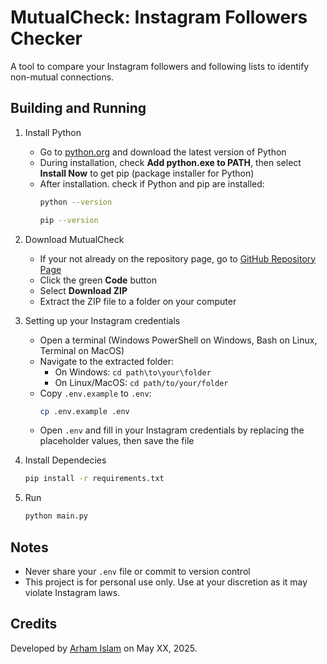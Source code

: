 # MutualCheck: Instagram Followers Checker
A tool to compare your Instagram followers and following lists to identify non-mutual connections.

## Building and Running
1. Install Python
    - Go to [python.org](https://www.python.org/) and download the latest version of Python
    - During installation, check **Add python.exe to PATH**, then select **Install Now** to get pip (package installer for Python)
    - After installation. check if Python and pip are installed:
        ```bash
        python --version
        ```
        ```bash
        pip --version
        ```

2. Download MutualCheck
    - If your not already on the repository page, go to [GitHub Repository Page](https://github.com/arhamislam/mutual-check)
    - Click the green **Code** button
    - Select **Download ZIP**
    - Extract the ZIP file to a folder on your computer

3. Setting up your Instagram credentials
    - Open a terminal (Windows PowerShell on Windows, Bash on Linux, Terminal on MacOS)
    - Navigate to the extracted folder:
        - On Windows: `cd path\to\your\folder`
        - On Linux/MacOS: `cd path/to/your/folder`
    - Copy `.env.example` to `.env`:
        ```bash
        cp .env.example .env
        ```
    - Open `.env` and fill in your Instagram credentials by replacing the placeholder values, then save the file
4. Install Dependecies
    ```bash
    pip install -r requirements.txt
    ```
5. Run
    ```bash
    python main.py
    ```

## Notes
- Never share your `.env` file or commit to version control
- This project is for personal use only. Use at your discretion as it may violate Instagram laws.

## Credits
Developed by [Arham Islam](https://github.com/arhamislam) on May XX, 2025.